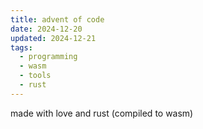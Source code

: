 ```yaml
---
title: advent of code
date: 2024-12-20
updated: 2024-12-21
tags:
  - programming
  - wasm
  - tools
  - rust
---
```


made with love and rust (compiled to wasm)

<script src="./wasm/adventofcode.js"></script>
<link href="./adventofcode.css" rel="stylesheet" type="text/css">
<div id="adventofcode"></div>
